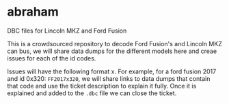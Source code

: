 # abraham
DBC files for Lincoln MKZ and Ford Fusion

This is a crowdsourced repository to decode Ford Fusion's and Lincoln MKZ can bus, we will share data dumps for the different models here and creae issues for each of the id codes.

Issues will have the following format <model acronym><year>x<can id>. For example, for a ford fusion 2017 and id 0x320: `FF2017x320`, we will share links to data dumps that contain that code and use the ticket description to explain it fully. Once it is explained and added to the `.dbc` file we can close the ticket.
